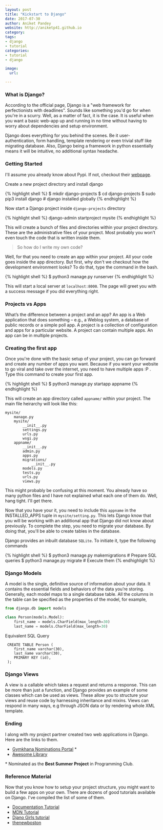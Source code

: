 ```yaml
---
layout: post
title: "Kickstart to Django"
date: 2017-07-30
author: Aniket Pandey
website: http://aniketp41.github.io
category: 
tags: 
- django
- tutorial
categories:
- tutorial
- django

image:
  url:

---
```


### What is Django?

According to the official page, Django is a "web framework for perfectionists with deadlines". Sounds like something you'd go for when you're in a scurry. Well, as a matter of fact, it is the case. It is useful when you want a basic web-app up and running in no time without having to worry about dependencies and setup environment. 

Django does everything for you behind the scenes. Be it user-authentication, form handling, template rendering or even trivial stuff like migrating database. Also, Django being a framework in python essentially means it will be intuitive, no additional syntax headache.

### Getting Started

I'll assume you already know about Pypi. If not, checkout their [webpage](https://pypi.python.org/pypi). 

Create a new project directory and install django

{% highlight shell %}
$ mkdir django-projects
$ cd django-projects
$ sudo pip3 install django   # django installed globally
{% endhighlight %}

Now start a Django project inside `django-projects` directory

{% highlight shell %}
django-admin startproject mysite
{% endhighlight %}

This will create a bunch of files and directories within your project directory. These are the administrative files of your project. Most probably you won't even touch 
the code that is written inside them. 

> So how do I write my own code?

Well, for that you need to create an app within your project. All your code goes inside the app directory. But first, why don't we checkout how the development environment looks? To do that, type the command in the bash.

{% highlight shell %}
$ python3 manage.py runserver
{% endhighlight %}

This will start a local server at `localhost:8000`. The page will greet you with a success message if you did everything right.

### Projects vs Apps

What’s the difference between a project and an app? An app is a Web application that does something – e.g., a Weblog system, a database of public records or a simple poll app. A project is a collection of configuration and apps for a particular website. A project can contain multiple apps. An app can be in multiple projects.


### Creating the first app

Once you're done with the basic setup of your project, you can go forward and create any number of apps you want. Because if you want your website to go viral and take over the internet, you need to have multiple apps :P . Type this command to create your first app.

{% highlight shell %}
$ python3 manage.py startapp appname
{% endhighlight %}

This will create an app directory called `appname/` within your project. The main file heirarchy will look like this:

```
mysite/
    manage.py
    mysite/
        __init__.py
        settings.py
        urls.py
        wsgi.py
    appname/
        __init__.py
        admin.py
        apps.py
        migrations/
            __init__.py
        models.py
        tests.py
        urls.py
        views.py
```
This might probably be confusing at this moment. You already have so many python files and I have not explained what each one of them do. Well, hang tight. I'll get there.

Now that you have your it, you need to include this `appname` in the INSTALLED_APPS tuple in `mysite/setting.py`. This lets Django know that you will be working with an additional app that Django did not know about previously. To complete the step, you need to migrate your database. By doing that, you'll be able to create tables in the database.

Django provides an inbuilt database `SQLite`. To initiate it, type the following commands

{% highlight shell %}
$ python3 manage.py makemigrations        # Prepare SQL queries
$ python3 manage.py migrate               # Execute them
{% endhighlight %}

### Django Models

A model is the single, definitive source of information about your data. It contains the essential fields and behaviors of the data you’re storing. Generally, each model maps to a single database table. All the columns in the table can be specified as the properties of the model, for example,

``` python
from django.db import models

class Person(models.Model):
    first_name = models.CharField(max_length=30)
    last_name = models.CharField(max_length=30)
```
Equivalent SQL Query

```
 CREATE TABLE Person (
    first_name varchar(30),
    last_name varchar(30),
    PRIMARY KEY (id), 
 );
```

### Django Views

A view is a callable which takes a request and returns a response. This can be more than just a function, and Django provides an example of some classes which can be used as views. These allow you to structure your views and reuse code by harnessing inheritance and mixins. Views can respond in many ways, e.g through JSON data or by rendering whole XML template. 
 
 
### Ending

I along with my project partner created two web applications in Django. Here are the links to them.

* [Gymkhana Nominations Portal](http://github.com/aniketp41/Gymkhana-Nominations.git) *
* [Awesome Library](http://github.com/SummerCamp17/awesome-library.git)

\* Nominated as the **Best Summer Project** in Programming Club.

### Reference Material

Now that you know how to setup your project structure, you might want to build a few apps on your own. There are dozens of good tutorials available on Django. I've compiled the list of some of them.

* [Documentation Tutorial](https://docs.djangoproject.com/en/1.11/intro/tutorial01/)
* [MDN Tutorial](https://developer.mozilla.org/en-US/docs/Learn/Server-side/Django/Tutorial_local_library_website)
* [Djano Girls tutorial](https://tutorial.djangogirls.org/en/python_introduction/)
* [thenewboston](https://www.youtube.com/watch?v=qgGIqRFvFFk)






 
